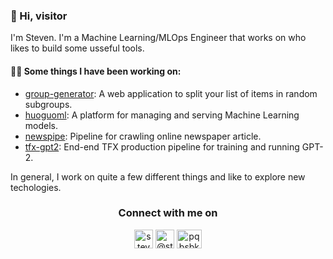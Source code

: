 ### 👋 Hi, visitor
I'm Steven. I'm a Machine Learning/MLOps Engineer that works on who likes to build some usseful tools.

#### 👨‍💻 Some things I have been working on:

- [group-generator](https://github.com/steven-mi/group-generator): A web application to split your list of items in random subgroups.
- [huoguoml](https://github.com/huoguoml/huoguoml): A platform for managing and serving Machine Learning models.
- [newspipe](https://github.com/steven-mi/newspipe): Pipeline for crawling online newspaper article.
- [tfx-gpt2](https://github.com/steven-mi/tfx-gpt2): End-end TFX production pipeline for training and running GPT-2.

In general, I work on quite a few different things and like to explore new techologies.


<h3 align="center">Connect with me on</h3>
<p align="center"> 
<a href="https://linkedin.com/in/steven-mi" target="blank"><img align="center" src="https://cdn.jsdelivr.net/npm/simple-icons@3.0.1/icons/linkedin.svg" alt="steven-mi" height="30" width="30" /></a>
<a href="https://medium.com/@stevenmi" target="blank"><img align="center" src="https://cdn.jsdelivr.net/npm/simple-icons@3.0.1/icons/medium.svg" alt="@stevenmi" height="30" width="30" /></a>
<a href="https://twitter.com/pqbsbk" target="blank"><img align="center" src="https://cdn.jsdelivr.net/npm/simple-icons@3.0.1/icons/twitter.svg" alt="pqbsbk" height="30" width="40" /></a>
</p>
